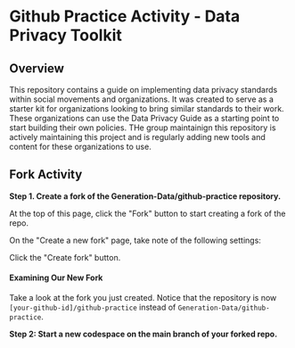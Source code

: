 # Github Practice Activity - Data Privacy Toolkit

## Overview
This repository contains a guide on implementing data privacy standards within social movements and organizations. It was created to serve as a starter kit for organizations looking to bring similar standards to their work. These organizations can use the Data Privacy Guide as a starting point to start building their own policies. THe group maintainign this repository is actively maintaining this project and is regularly adding new tools and content for these organizations to use.

## Fork Activity

**Step 1. Create a fork of the Generation-Data/github-practice repository.**

At the top of this page, click the "Fork" button to start creating a fork of the repo.

On the "Create a new fork" page, take note of the following settings:

Click the "Create fork" button.

#### Examining Our New Fork

Take a look at the fork you just created. Notice that the repository is now `[your-github-id]/github-practice` instead of `Generation-Data/github-practice`.

**Step 2: Start a new codespace on the main branch of your forked repo.**